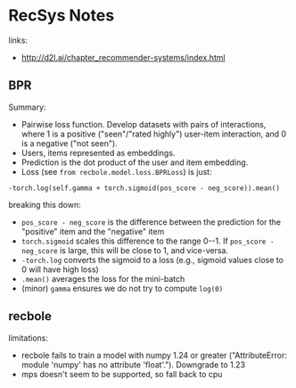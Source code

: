 # RecSys Notes

links:

* <http://d2l.ai/chapter_recommender-systems/index.html>

## BPR

Summary:

* Pairwise loss function. Develop datasets with pairs of interactions, where 1 is a positive ("seen"/"rated highly") user-item interaction, and 0 is a negative ("not seen").
* Users, items represented as embeddings.
* Prediction is the dot product of the user and item embedding.
* Loss (see `from recbole.model.loss.BPRLoss`) is just:

```-torch.log(self.gamma + torch.sigmoid(pos_score - neg_score)).mean()```

breaking this down:

* `pos_score - neg_score` is the difference between the prediction for the "positive" item and the "negative" item
* `torch.sigmoid` scales this difference to the range 0--1. If `pos_score - neg_score` is large, this will be close to 1, and vice-versa.
* `-torch.log` converts the sigmoid to a loss (e.g., sigmoid values close to 0 will have high loss)
* `.mean()` averages the loss for the mini-batch
* (minor) `gamma` ensures we do not try to compute `log(0)`

## recbole

limitations:

* recbole fails to train a model with numpy 1.24 or greater ("AttributeError: module 'numpy' has no attribute 'float'."). Downgrade to 1.23
* mps doesn't seem to be supported, so fall back to cpu
